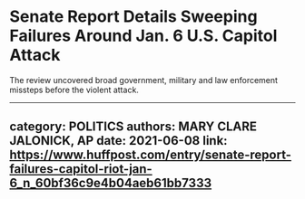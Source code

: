 # Senate Report Details Sweeping Failures Around Jan. 6 U.S. Capitol Attack

The review uncovered broad government, military and law enforcement missteps before the violent attack.

---
category: POLITICS
authors: MARY CLARE JALONICK, AP
date: 2021-06-08
link: https://www.huffpost.com/entry/senate-report-failures-capitol-riot-jan-6_n_60bf36c9e4b04aeb61bb7333
---
